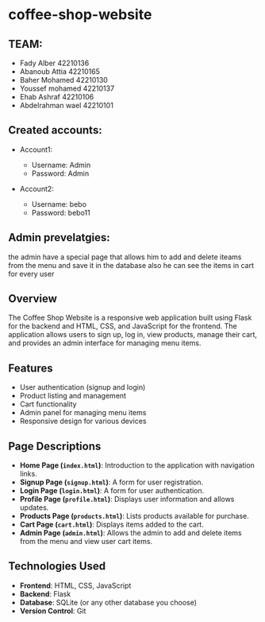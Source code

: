 # coffee-shop-website
 
 ## TEAM:

 - Fady Alber        42210136
 - Abanoub Attia     42210165
 - Baher Mohamed     42210130    
 - Youssef mohamed   42210137
 - Ehab Ashraf       42210106
 - Abdelrahman wael  42210101

## Created accounts:
- Account1:
    - Username: Admin 
    - Password: Admin 

- Account2:
    - Username: bebo 
    - Password: bebo11

## Admin prevelatgies:
the admin have a special page that allows him to add and delete iteams from the menu and save it in the database also he can see the items in cart for every user 

## Overview
The Coffee Shop Website is a responsive web application built using Flask for the backend and HTML, CSS, and JavaScript for the frontend. The application allows users to sign up, log in, view products, manage their cart, and provides an admin interface for managing menu items.

## Features
- User authentication (signup and login)
- Product listing and management
- Cart functionality
- Admin panel for managing menu items
- Responsive design for various devices

## Page Descriptions
- **Home Page (`index.html`)**: Introduction to the application with navigation links.
- **Signup Page (`signup.html`)**: A form for user registration.
- **Login Page (`login.html`)**: A form for user authentication.
- **Profile Page (`profile.html`)**: Displays user information and allows updates.
- **Products Page (`products.html`)**: Lists products available for purchase.
- **Cart Page (`cart.html`)**: Displays items added to the cart.
- **Admin Page (`admin.html`)**: Allows the admin to add and delete items from the menu and view user cart items.

## Technologies Used
- **Frontend**: HTML, CSS, JavaScript
- **Backend**: Flask
- **Database**: SQLite (or any other database you choose)
- **Version Control**: Git
